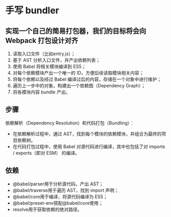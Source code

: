 # 手写 bundler

## 实现一个自己的简易打包器，我们的目标将会向 Webpack 打包设计对齐

1. 读取入口文件（比如entry.js）；
2. 基于 AST 分析入口文件，并产出依赖列表；
3. 使用 Babel 将相关模块编译到 ES5；
4. 对每个依赖模块产出一个唯一的 ID，方便后续读取模块相关内容；
5. 将每个依赖以及经过 Babel 编译过后的内容，存储在一个对象中进行维护；
6. 遍历上一步中的对象，构建出一个依赖图（Dependency Graph）；
7. 将各模块内容 bundle 产出。

## 步骤

依赖解析（Dependency Resolution）和代码打包（Bundling）：
- 在依赖解析过程中，通过 AST，找到每个模块的依赖模块，并组合为最终的项目依赖树。
- 在代码打包过程中，使用 Babel 对源代码进行编译，其中也包括了对 imports / exports（即对 ESM） 的编译。

## 依赖
- @babel/parser用于分析源代码，产出 AST；
- @babel/traverse用于遍历 AST，找到 import 声明；
- @babel/core用于编译，将源代码编译为 ES5；
- @babel/preset-env搭配@babel/core使用；
- resolve用于获取依赖的绝对路径。


